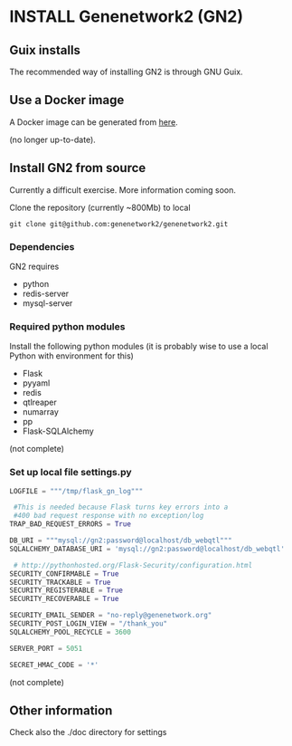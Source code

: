 # INSTALL Genenetwork2 (GN2)

## Guix installs

The recommended way of installing GN2 is through GNU Guix.

## Use a Docker image

A Docker image can be generated from
[here](https://github.com/lomereiter/gn2-docker).

(no longer up-to-date).

## Install GN2 from source

Currently a difficult exercise. More information coming soon.

Clone the repository (currently ~800Mb) to local

    git clone git@github.com:genenetwork2/genenetwork2.git

### Dependencies

GN2 requires

* python
* redis-server
* mysql-server

### Required python modules

Install the following python modules (it is probably wise to use a local
Python with environment for this)

* Flask
* pyyaml
* redis
* qtlreaper
* numarray
* pp
* Flask-SQLAlchemy

(not complete)

### Set up local file settings.py

```python
LOGFILE = """/tmp/flask_gn_log"""

 #This is needed because Flask turns key errors into a
 #400 bad request response with no exception/log
TRAP_BAD_REQUEST_ERRORS = True

DB_URI = """mysql://gn2:password@localhost/db_webqtl"""
SQLALCHEMY_DATABASE_URI = 'mysql://gn2:password@localhost/db_webqtl'

 # http://pythonhosted.org/Flask-Security/configuration.html
SECURITY_CONFIRMABLE = True
SECURITY_TRACKABLE = True
SECURITY_REGISTERABLE = True
SECURITY_RECOVERABLE = True

SECURITY_EMAIL_SENDER = "no-reply@genenetwork.org"
SECURITY_POST_LOGIN_VIEW = "/thank_you"
SQLALCHEMY_POOL_RECYCLE = 3600

SERVER_PORT = 5051

SECRET_HMAC_CODE = '*'
```

(not complete)

## Other information

Check also the ./doc directory for settings
